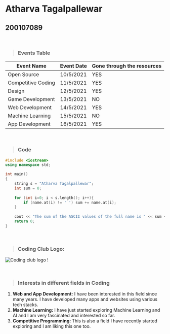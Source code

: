 # Atharva Tagalpallewar 

## 200107089

&nbsp;

> ### Events Table

| Event Name         | Event Date | Gone through the resources |
| ------------------ | ---------- | -------------------------- |
| Open Source        | 10/5/2021  | YES                        |
| Competitive Coding | 11/5/2021  | YES                        |
| Design             | 12/5/2021  | YES                        |
| Game Development   | 13/5/2021  | NO                         |
| Web Development    | 14/5/2021  | YES                        |
| Machine Learning   | 15/5/2021  | NO                         |
| App Development    | 16/5/2021  | YES                        |

&nbsp;

> ### Code

```cpp
#include <iostream>
using namespace std;

int main()
{
    string s = "Atharva Tagalpallewar";
    int sum = 0;
    
    for (int i=0; i < s.length(); i++){
        if (name.at(i) != ' ') sum += name.at(i);        
    }
    
    cout << "The sum of the ASCII values of the full name is " << sum << endl;
    return 0;
}
```

&nbsp;


> ### Coding Club Logo:

![Coding club logo !](https://github.com/codingiitg/open_source_submission/blob/main/coding-club%20logo.png?raw=true "Coding club")



&nbsp;

> ### Interests in different fields in Coding

1. <b>Web and App Development:</b> I have been interested in this field since many years. I have developed many apps and websites  using various tech stacks.
2. <b>Machine Learning:</b> I have just started exploring Machine Learning and AI and I am very fascinated and interested so far.
3. <b>Competitive Programming: </b> This is also a field I have recently started exploring and I am liking this one too.

